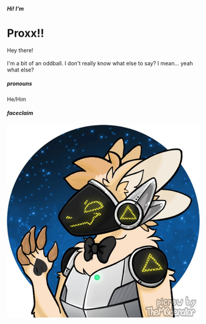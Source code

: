 ##### Hi! I'm
# Proxx!!

Hey there!
<br /><br />
I'm a bit of an oddball. I don't really know what else to say? I mean... 
yeah what else?

##### pronouns
He/Him

##### faceclaim
![Proxx's Picrew](./hm-picrews/Proxx-Picrew.jpg?raw=true)
